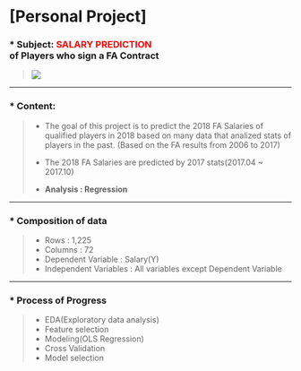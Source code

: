 # [Personal Project]

### * Subject: <font color="red">SALARY PREDICTION</font><br> of Players who sign a FA Contract
>![](http://news.sportslogos.net/wp-content/uploads/2014/09/MLB.png)
---
### * Content:
>    * The goal of this project is to predict the 2018 FA Salaries of qualified players in 2018 based on many data that analized stats of players in the past. (Based on the FA results from 2006 to 2017)
>
>    * The 2018 FA Salaries are predicted by 2017 stats(2017.04 ~ 2017.10)
>
>    * **Analysis : Regression**
---
### * Composition of data
>    * Rows : 1,225
>    * Columns : 72
>    * Dependent Variable : Salary(Y)
>    * Independent Variables : All variables except Dependent Variable
---
### * Process of Progress
>    * EDA(Exploratory data analysis)
>    * Feature selection
>    * Modeling(OLS Regression)
>    * Cross Validation
>    * Model selection
